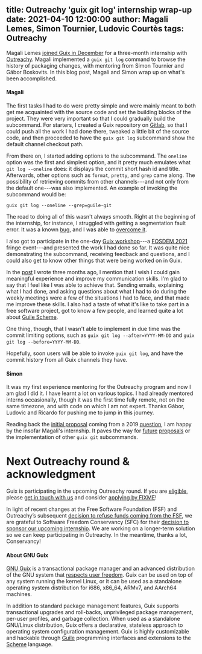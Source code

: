 title: Outreachy 'guix git log' internship wrap-up
date: 2021-04-10 12:00:00
author: Magali Lemes, Simon Tournier, Ludovic Courtès
tags: Outreachy
---

Magali Lemes [joined Guix in
December](https://guix.gnu.org/en/blog/2020/add-a-subcommand-showing-gnu-guix-history-of-all-packages/)
for a three-month internship with
[Outreachy](https://www.outreachy.org/).  Magali implemented a `guix git
log` command to browse the history of packaging changes, with mentoring
from Simon Tournier and Gábor Boskovits.  In this blog post, Magali and
Simon wrap up on what's been accomplished.

#### Magali

The first tasks I had to do were pretty simple and were mainly meant to both get
me acquainted with the source code and set the building blocks of the
project.  They were very important so that I could gradually build the
subcommand.  For starters, I created a Guix repository on
[Gitlab](https://gitlab.com/magalilemes/guix), so that I could push all the work
I had done there, tweaked a little bit of the source code, and then proceeded to
have the `guix git log` subcommand show the default channel checkout path.

From there on, I started adding options to the subcommand.  The `oneline`
option was the first and simplest option, and it pretty much emulates what
`git log --oneline` does: it displays the commit short hash id and
title. Afterwards, other options such as `format`, `pretty`, and `grep` came
along.  The possibility of retrieving commits from other channels---and not
only from the default one---was also implemented.  An example of invoking the
subcommand would be:

```
guix git log --oneline --grep=guile-git
```

The road to doing all of this wasn't always smooth.  Right at the beginning of
the internship, for instance, I struggled with getting a segmentation fault
error.  It was a known
[bug](https://gitlab.com/guile-git/guile-git/-/issues/21), and I was able to
[overcome
it](https://lists.gnu.org/archive/html/guix-devel/2020-12/msg00226.html).

I also got to participate in the one-day [Guix
workshop](https://guix.gnu.org/en/blog/2021/meet-guix-at-fosdem-2021/)---a
[FOSDEM 2021](https://fosdem.org/2021/) fringe event---and presented the work
I had done so far. It was quite nice demonstrating the subcommand, receiving
feedback and questions, and I could also get to know other things that were
being worked on in Guix.

In the
[post](https://guix.gnu.org/en/blog/2020/add-a-subcommand-showing-gnu-guix-history-of-all-packages/)
I wrote three months ago, I mention that I wish I could gain meaningful
experience and improve my communication skills.  I'm glad to say that I feel
like I was able to achieve that.  Sending emails, explaining what I had done,
and asking questions about what I had to do during the weekly meetings were a
few of the situations I had to face, and that made me improve these skills.  I
also had a taste of what it's like to take part in a free software project,
got to know a few people, and learned quite a lot about [Guile
Scheme](https://www.gnu.org/software/guile/).

One thing, though, that I wasn't able to implement in due time was the commit
limiting options, such as `guix git log --after=YYYY-MM-DD` and `guix git log
--before=YYYY-MM-DD`.

Hopefully, soon users will be able to invoke `guix git log`, and  have the
commit history from all Guix channels they have.

#### Simon

It was my first experience mentoring for the Outreachy program and now I am
glad I did it.  I have learnt a lot on various topics.  I had already
mentored interns occasionally, though it was the first time fully remote, not
on the same timezone, and with code on which I am not expert.  Thanks Gábor,
Ludovic and Ricardo for pushing me to jump in this journey.

Reading back the [initial
proposal](https://lists.gnu.org/archive/html/guix-devel/2020-09/msg00108.html)
coming from a 2019
[question](https://lists.gnu.org/archive/html/help-guix/2019-06/msg00098.html),
I am happy by the insofar Magali's internship.  It paves the way for
[future](https://lists.gnu.org/archive/html/guix-devel/2020-12/msg00141.html)
[proposals](https://lists.gnu.org/archive/html/guix-devel/2020-12/msg00170.html)
or the implementation of other `guix git` subcommands.

# Next Outreachy round & acknowledgment

Guix is participating in the upcoming Outreachy round.  If you are
[eligible](https://www.outreachy.org/docs/applicant/#eligibility),
please [get in touch with us](https://guix.gnu.org/en/contact) and
consider [applying by
FIXME](https://www.outreachy.org/docs/applicant/#outreachy-schedule)!

In light of recent changes at the Free Software Foundation (FSF) and
Outreachy’s subsequent [decision to refuse funds coming from the
FSF](https://www.outreachy.org/blog/2021-03-23/fsf-participation-barred/),
we are grateful to Software Freedom Conservancy (SFC) for their
[decision to sponsor our upcoming
internship](https://sfconservancy.org/blog/2021/mar/23/outreachy-fsf/).
We are working on a longer-term solution so we can keep participating
in Outreachy.  In the meantime, thanks a lot, Conservancy!

#### About GNU Guix

[GNU Guix](https://guix.gnu.org) is a transactional package
manager and an advanced distribution of the GNU system that [respects
user
freedom](https://www.gnu.org/distros/free-system-distribution-guidelines.html).
Guix can be used on top of any system running the kernel Linux, or it
can be used as a standalone operating system distribution for i686,
x86_64, ARMv7, and AArch64 machines.

In addition to standard package management features, Guix supports
transactional upgrades and roll-backs, unprivileged package management,
per-user profiles, and garbage collection.  When used as a standalone
GNU/Linux distribution, Guix offers a declarative, stateless approach to
operating system configuration management.  Guix is highly customizable
and hackable through [Guile](https://www.gnu.org/software/guile)
programming interfaces and extensions to the
[Scheme](http://schemers.org) language.
